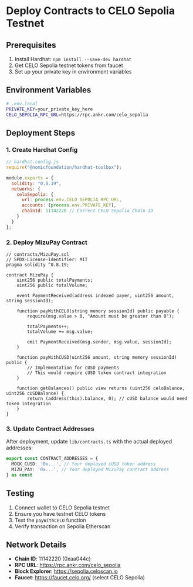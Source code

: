# Deploy Contracts to CELO Sepolia Testnet

## Prerequisites
1. Install Hardhat: `npm install --save-dev hardhat`
2. Get CELO Sepolia testnet tokens from faucet
3. Set up your private key in environment variables

## Environment Variables
```bash
# .env.local
PRIVATE_KEY=your_private_key_here
CELO_SEPOLIA_RPC_URL=https://rpc.ankr.com/celo_sepolia
```

## Deployment Steps

### 1. Create Hardhat Config
```javascript
// hardhat.config.js
require("@nomicfoundation/hardhat-toolbox");

module.exports = {
  solidity: "0.8.19",
  networks: {
    celoSepolia: {
      url: process.env.CELO_SEPOLIA_RPC_URL,
      accounts: [process.env.PRIVATE_KEY],
      chainId: 11142220 // Correct CELO Sepolia Chain ID
    }
  }
};
```

### 2. Deploy MizuPay Contract
```solidity
// contracts/MizuPay.sol
// SPDX-License-Identifier: MIT
pragma solidity ^0.8.19;

contract MizuPay {
    uint256 public totalPayments;
    uint256 public totalVolume;
    
    event PaymentReceived(address indexed payer, uint256 amount, string sessionId);
    
    function payWithCELO(string memory sessionId) public payable {
        require(msg.value > 0, "Amount must be greater than 0");
        
        totalPayments++;
        totalVolume += msg.value;
        
        emit PaymentReceived(msg.sender, msg.value, sessionId);
    }
    
    function payWithCUSD(uint256 amount, string memory sessionId) public {
        // Implementation for cUSD payments
        // This would require cUSD token contract integration
    }
    
    function getBalances() public view returns (uint256 celoBalance, uint256 cUSDBalance) {
        return (address(this).balance, 0); // cUSD balance would need token integration
    }
}
```

### 3. Update Contract Addresses
After deployment, update `lib/contracts.ts` with the actual deployed addresses:

```typescript
export const CONTRACT_ADDRESSES = {
  MOCK_CUSD: '0x...', // Your deployed cUSD token address
  MIZU_PAY: '0x...', // Your deployed MizuPay contract address
} as const
```

## Testing
1. Connect wallet to CELO Sepolia testnet
2. Ensure you have testnet CELO tokens
3. Test the `payWithCELO` function
4. Verify transaction on Sepolia Etherscan

## Network Details
- **Chain ID**: 11142220 (0xaa044c)
- **RPC URL**: https://rpc.ankr.com/celo_sepolia
- **Block Explorer**: https://sepolia.celoscan.io
- **Faucet**: https://faucet.celo.org/ (select CELO Sepolia)
     